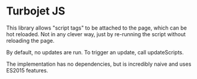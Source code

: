 Turbojet JS
===========

This library allows "script tags" to be attached to the page, which can be hot reloaded.
Not in any clever way, just by re-running the script without reloading the page.

By default, no updates are run. To trigger an update, call updateScripts.

The implementation has no dependencies, but is incredibly naive and uses ES2015 features.
